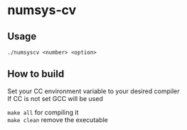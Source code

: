 # numsys-cv
## Usage
``./numsyscv <number> <option>``
## How to build
Set your CC environment variable to your desired compiler<br>
If CC is not set GCC will be used<br>

``make all`` for compiling it<br>
``make clean`` remove the executable<br>
